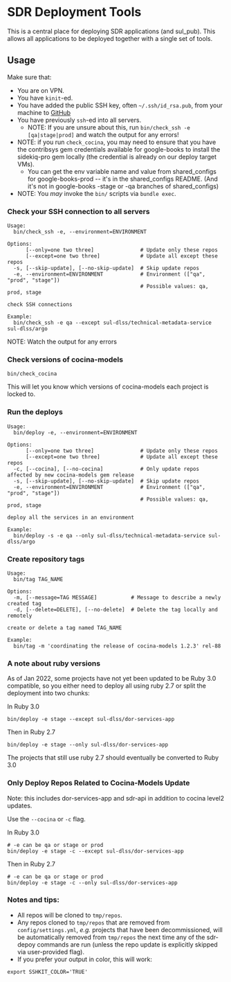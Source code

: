 # SDR Deployment Tools

This is a central place for deploying SDR applications (and sul_pub). This allows all applications
to be deployed together with a single set of tools.

## Usage

Make sure that:

* You are on VPN.
* You have `kinit`-ed.
* You have added the public SSH key, often `~/.ssh/id_rsa.pub`, from your machine to [GitHub](https://github.com/settings/keys)
* You have previously `ssh`-ed into all servers.
  * NOTE: If you are unsure about this, run `bin/check_ssh -e [qa|stage|prod]` and watch the output for any errors!
* NOTE: if you run `check_cocina`, you may need to ensure that you have the contribsys gem credentials available for google-books to install the sidekiq-pro gem locally (the credential is already on our deploy target VMs).
  * You can get the env variable name and value from shared_configs for google-books-prod -- it's in the shared_configs README. (And it's not in google-books -stage or -qa branches of shared_configs)
* NOTE: You *may* invoke the `bin/` scripts via `bundle exec`.

### Check your SSH connection to all servers

```
Usage:
  bin/check_ssh -e, --environment=ENVIRONMENT

Options:
      [--only=one two three]               # Update only these repos
      [--except=one two three]             # Update all except these repos
  -s, [--skip-update], [--no-skip-update]  # Skip update repos
  -e, --environment=ENVIRONMENT            # Environment (["qa", "prod", "stage"])
                                           # Possible values: qa, prod, stage

check SSH connections

Example:
  bin/check_ssh -e qa --except sul-dlss/technical-metadata-service sul-dlss/argo
```

NOTE: Watch the output for any errors

### Check versions of cocina-models

```shell
bin/check_cocina
```

This will let you know which versions of cocina-models each project is locked to.


### Run the deploys

```
Usage:
  bin/deploy -e, --environment=ENVIRONMENT

Options:
      [--only=one two three]               # Update only these repos
      [--except=one two three]             # Update all except these repos
  -c, [--cocina], [--no-cocina]            # Only update repos affected by new cocina-models gem release
  -s, [--skip-update], [--no-skip-update]  # Skip update repos
  -e, --environment=ENVIRONMENT            # Environment (["qa", "prod", "stage"])
                                           # Possible values: qa, prod, stage

deploy all the services in an environment

Example:
  bin/deploy -s -e qa --only sul-dlss/technical-metadata-service sul-dlss/argo
```

### Create repository tags

```
Usage:
  bin/tag TAG_NAME

Options:
  -m, [--message=TAG MESSAGE]           # Message to describe a newly created tag
  -d, [--delete=DELETE], [--no-delete]  # Delete the tag locally and remotely

create or delete a tag named TAG_NAME

Example:
  bin/tag -m 'coordinating the release of cocina-models 1.2.3' rel-88
```

### A note about ruby versions

As of Jan 2022, some projects have not yet been updated to be Ruby 3.0 compatible, so you either need to deploy all using ruby 2.7 or split the deployment into two chunks:

In Ruby 3.0

```
bin/deploy -e stage --except sul-dlss/dor-services-app
```

Then in Ruby 2.7
```
bin/deploy -e stage --only sul-dlss/dor-services-app
```

The projects that still use ruby 2.7 should eventually be converted to Ruby 3.0

### Only Deploy Repos Related to Cocina-Models Update

Note: this includes dor-services-app and sdr-api in addition to cocina level2 updates.

Use the `--cocina` or `-c` flag.

In Ruby 3.0

```
# -e can be qa or stage or prod
bin/deploy -e stage -c --except sul-dlss/dor-services-app
```

Then in Ruby 2.7
```
# -e can be qa or stage or prod
bin/deploy -e stage -c --only sul-dlss/dor-services-app
```

### Notes and tips:
* All repos will be cloned to `tmp/repos`.
* Any repos cloned to `tmp/repos` that are removed from `config/settings.yml`, *e.g.* projects that have been decommissioned, will be automatically removed from `tmp/repos` the next time any of the sdr-depoy commands are run (unless the repo update is explicitly skipped via user-provided flag).
* If you prefer your output in color, this will work:
```
export SSHKIT_COLOR='TRUE'
```
